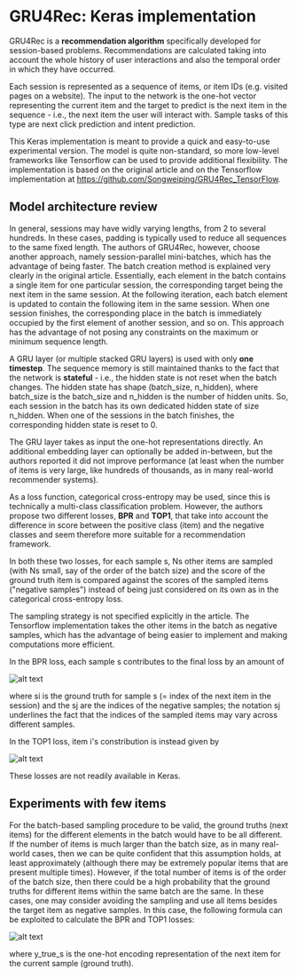 # GRU4Rec: Keras implementation
GRU4Rec is a **recommendation algorithm** specifically developed for session-based problems. Recommendations are calculated taking into account the whole history of user interactions and also the temporal order in which they have occurred.

Each session is represented as a sequence of items, or item IDs (e.g. visited pages on a website). The input to the network is the one-hot vector representing the current item and the target to predict is the next item in the sequence - i.e., the next item the user will interact with. Sample tasks of this type are next click prediction and intent prediction.

This Keras implementation is meant to provide a quick and easy-to-use experimental version. The model is quite non-standard, so more low-level frameworks like Tensorflow can be used to provide additional flexibility. The implementation is based on the original article and on the Tensorflow implementation at https://github.com/Songweiping/GRU4Rec_TensorFlow.

## Model architecture review

In general, sessions may have widly varying lengths, from 2 to several hundreds. In these cases, padding is typically used to reduce all sequences to the same fixed length. The authors of GRU4Rec, however, choose another approach, namely session-parallel mini-batches, which has the advantage of being faster. The batch creation method is explained very clearly in the original article. Essentially, each element in the batch contains a single item for one particular session, the corresponding target being the next item in the same session. At the following iteration, each batch element is updated to contain the following item in the same session. When one session finishes, the corresponding place in the batch is immediately occupied by the first element of another session, and so on. This approach has the advantage of not posing any constraints on the maximum or minimum sequence length.

A GRU layer (or multiple stacked GRU layers) is used with only **one timestep**. The sequence memory is still maintained thanks to the fact that the network is **stateful** - i.e., the hidden state is not reset when the batch changes. The hidden state has shape (batch_size, n_hidden), where batch_size is the batch_size and n_hidden is the number of hidden units. So, each session in the batch has its own dedicated hidden state of size n_hidden. When one of the sessions in the batch finishes, the corresponding hidden state is reset to 0.

The GRU layer takes as input the one-hot representations directly. An additional embedding layer can optionally be added in-between, but the authors reported it did not improve performance (at least when the number of items is very large, like hundreds of thousands, as in many real-world recommender systems).

As a loss function, categorical cross-entropy may be used, since this is technically a multi-class classification problem. However, the authors propose two different losses, **BPR** and **TOP1**, that take into account the difference in score between the positive class (item) and the negative classes and seem therefore more suitable for a recommendation framework.

In both these two losses, for each sample s, Ns other items are sampled (with Ns small, say of the order of the batch size) and the score of the ground truth item is compared against the scores of the sampled items ("negative samples") instead of being just considered on its own as in the categorical cross-entropy loss.

The sampling strategy is not specified explicitly in the article. The Tensorflow implementation takes the other items in the batch as negative samples, which has the advantage of being easier to implement and making computations more efficient.

In the BPR loss, each sample s contributes to the final loss by an amount of

![alt text](https://github.com/flowel1/gru4rec-keras/blob/master/images/bpr.svg)

where si is the ground truth for sample s (= index of the next item in the session) and the sj are the indices of the negative samples; the notation sj underlines the fact that the indices of the sampled items may vary across different samples.

In the TOP1 loss, item i's constribution is instead given by

![alt text](https://github.com/flowel1/gru4rec-keras/blob/master/images/top1.svg)

These losses are not readily available in Keras. 

## Experiments with few items
For the batch-based sampling procedure to be valid, the ground truths (next items) for the different elements in the batch would have to be all different. If the number of items is much larger than the batch size, as in many real-world cases, then we can be quite confident that this assumption holds, at least approximately (although there may be extremely popular items that are present multiple times). However, if the total number of items is of the order of the batch size, then there could be a high probability that the ground truths for different items within the same batch are the same. In these cases, one may consider avoiding the sampling and use all items besides the target item as negative samples. In this case, the following formula can be exploited to calculate the BPR and TOP1 losses:

![alt text](https://github.com/flowel1/gru4rec-keras/blob/master/images/loss-formula.svg)

where y_true_s is the one-hot encoding representation of the next item for the current sample (ground truth).








